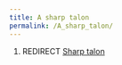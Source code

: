 ```yaml
---
title: A sharp talon
permalink: /A_sharp_talon/
---
```


1.  REDIRECT [Sharp talon](Sharp_talon "wikilink")